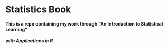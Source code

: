 # Statistics Book

#### This is a repo containing my work through "An Introduction to Statistical Learning"
##### with Applications in R
